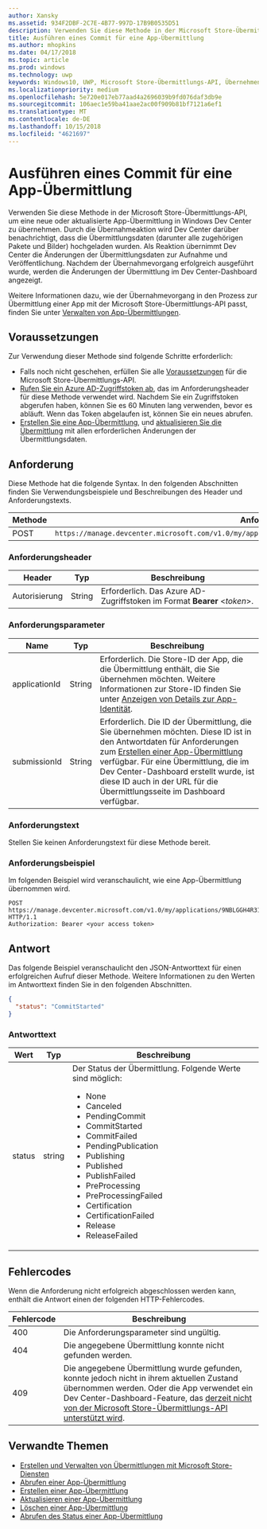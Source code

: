 ```yaml
---
author: Xansky
ms.assetid: 934F2DBF-2C7E-4B77-997D-17B9B0535D51
description: Verwenden Sie diese Methode in der Microsoft Store-Übermittlungs-API, um eine neue oder aktualisierte App-Übermittlung in Windows Dev Center zu übernehmen.
title: Ausführen eines Commit für eine App-Übermittlung
ms.author: mhopkins
ms.date: 04/17/2018
ms.topic: article
ms.prod: windows
ms.technology: uwp
keywords: Windows10, UWP, Microsoft Store-Übermittlungs-API, Übernehmen einer App-Übermittlung
ms.localizationpriority: medium
ms.openlocfilehash: 5e720e017eb77aad4a2696039b9fd076daf3db9e
ms.sourcegitcommit: 106aec1e59ba41aae2ac00f909b81bf7121a6ef1
ms.translationtype: MT
ms.contentlocale: de-DE
ms.lasthandoff: 10/15/2018
ms.locfileid: "4621697"
---
```

# <a name="commit-an-app-submission"></a>Ausführen eines Commit für eine App-Übermittlung


Verwenden Sie diese Methode in der Microsoft Store-Übermittlungs-API, um eine neue oder aktualisierte App-Übermittlung in Windows Dev Center zu übernehmen. Durch die Übernahmeaktion wird Dev Center darüber benachrichtigt, dass die Übermittlungsdaten (darunter alle zugehörigen Pakete und Bilder) hochgeladen wurden. Als Reaktion übernimmt Dev Center die Änderungen der Übermittlungsdaten zur Aufnahme und Veröffentlichung. Nachdem der Übernahmevorgang erfolgreich ausgeführt wurde, werden die Änderungen der Übermittlung im Dev Center-Dashboard angezeigt.

Weitere Informationen dazu, wie der Übernahmevorgang in den Prozess zur Übermittlung einer App mit der Microsoft Store-Übermittlungs-API passt, finden Sie unter [Verwalten von App-Übermittlungen](manage-app-submissions.md).

## <a name="prerequisites"></a>Voraussetzungen

Zur Verwendung dieser Methode sind folgende Schritte erforderlich:

* Falls noch nicht geschehen, erfüllen Sie alle [Voraussetzungen](create-and-manage-submissions-using-windows-store-services.md#prerequisites) für die Microsoft Store-Übermittlungs-API.
* [Rufen Sie ein Azure AD-Zugriffstoken ab](create-and-manage-submissions-using-windows-store-services.md#obtain-an-azure-ad-access-token), das im Anforderungsheader für diese Methode verwendet wird. Nachdem Sie ein Zugriffstoken abgerufen haben, können Sie es 60 Minuten lang verwenden, bevor es abläuft. Wenn das Token abgelaufen ist, können Sie ein neues abrufen.
* [Erstellen Sie eine App-Übermittlung](create-an-app-submission.md), und [aktualisieren Sie die Übermittlung](update-an-app-submission.md) mit allen erforderlichen Änderungen der Übermittlungsdaten.

## <a name="request"></a>Anforderung

Diese Methode hat die folgende Syntax. In den folgenden Abschnitten finden Sie Verwendungsbeispiele und Beschreibungen des Header und Anforderungstexts.

| Methode | Anforderungs-URI                                                      |
|--------|------------------------------------------------------------------|
| POST    | ```https://manage.devcenter.microsoft.com/v1.0/my/applications/{applicationId}/submissions/{submissionId}/commit``` |


### <a name="request-header"></a>Anforderungsheader

| Header        | Typ   | Beschreibung                                                                 |
|---------------|--------|-----------------------------------------------------------------------------|
| Autorisierung | String | Erforderlich. Das Azure AD-Zugriffstoken im Format **Bearer** &lt;*token*&gt;. |


### <a name="request-parameters"></a>Anforderungsparameter

| Name        | Typ   | Beschreibung                                                                 |
|---------------|--------|-----------------------------------------------------------------------------|
| applicationId | String | Erforderlich. Die Store-ID der App, die die Übermittlung enthält, die Sie übernehmen möchten. Weitere Informationen zur Store-ID finden Sie unter [Anzeigen von Details zur App-Identität](https://msdn.microsoft.com/windows/uwp/publish/view-app-identity-details).  |
| submissionId | String | Erforderlich. Die ID der Übermittlung, die Sie übernehmen möchten. Diese ID ist in den Antwortdaten für Anforderungen zum [Erstellen einer App-Übermittlung](create-an-app-submission.md) verfügbar. Für eine Übermittlung, die im Dev Center-Dashboard erstellt wurde, ist diese ID auch in der URL für die Übermittlungsseite im Dashboard verfügbar.  |


### <a name="request-body"></a>Anforderungstext

Stellen Sie keinen Anforderungstext für diese Methode bereit.

### <a name="request-example"></a>Anforderungsbeispiel

Im folgenden Beispiel wird veranschaulicht, wie eine App-Übermittlung übernommen wird.

```
POST https://manage.devcenter.microsoft.com/v1.0/my/applications/9NBLGGH4R315/submissions/1152921504621243610/commit HTTP/1.1
Authorization: Bearer <your access token>
```

## <a name="response"></a>Antwort

Das folgende Beispiel veranschaulicht den JSON-Antworttext für einen erfolgreichen Aufruf dieser Methode. Weitere Informationen zu den Werten im Antworttext finden Sie in den folgenden Abschnitten.

```json
{
  "status": "CommitStarted"
}
```

### <a name="response-body"></a>Antworttext

| Wert      | Typ   | Beschreibung                                                                                                                                                                                                                                                                         |
|------------|--------|----------------------------------------------------------------------------------------------------------------------------------------------------------------------------------------------------------------------------------------------------------------------------------------|
| status           | string  | Der Status der Übermittlung. Folgende Werte sind möglich: <ul><li>None</li><li>Canceled</li><li>PendingCommit</li><li>CommitStarted</li><li>CommitFailed</li><li>PendingPublication</li><li>Publishing</li><li>Published</li><li>PublishFailed</li><li>PreProcessing</li><li>PreProcessingFailed</li><li>Certification</li><li>CertificationFailed</li><li>Release</li><li>ReleaseFailed</li></ul>  |


## <a name="error-codes"></a>Fehlercodes

Wenn die Anforderung nicht erfolgreich abgeschlossen werden kann, enthält die Antwort einen der folgenden HTTP-Fehlercodes.

| Fehlercode |  Beschreibung   |
|--------|------------------|
| 400  | Die Anforderungsparameter sind ungültig. |
| 404  | Die angegebene Übermittlung konnte nicht gefunden werden. |
| 409  | Die angegebene Übermittlung wurde gefunden, konnte jedoch nicht in ihrem aktuellen Zustand übernommen werden. Oder die App verwendet ein Dev Center-Dashboard-Feature, das [derzeit nicht von der Microsoft Store-Übermittlungs-API unterstützt wird](create-and-manage-submissions-using-windows-store-services.md#not_supported). |


## <a name="related-topics"></a>Verwandte Themen

* [Erstellen und Verwalten von Übermittlungen mit Microsoft Store-Diensten](create-and-manage-submissions-using-windows-store-services.md)
* [Abrufen einer App-Übermittlung](get-an-app-submission.md)
* [Erstellen einer App-Übermittlung](create-an-app-submission.md)
* [Aktualisieren einer App-Übermittlung](update-an-app-submission.md)
* [Löschen einer App-Übermittlung](delete-an-app-submission.md)
* [Abrufen des Status einer App-Übermittlung](get-status-for-an-app-submission.md)

